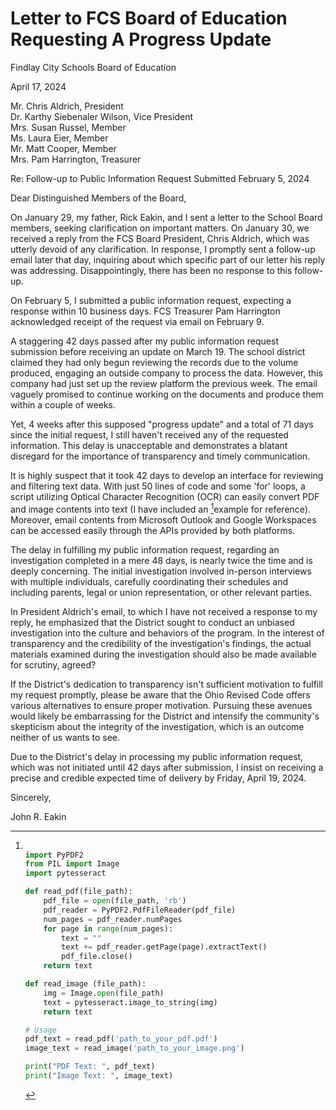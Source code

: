 # Letter to FCS Board of Education Requesting A Progress Update

Findlay City Schools Board of Education

April 17, 2024

Mr. Chris Aldrich, President  
Dr. Karthy Siebenaler Wilson, Vice President  
Mrs. Susan Russel, Member  
Ms. Laura Eier, Member  
Mr. Matt Cooper, Member  
Mrs. Pam Harrington, Treasurer  

Re: Follow-up to Public Information Request Submitted February 5, 2024

Dear Distinguished Members of the Board,

On January 29, my father, Rick Eakin, and I sent a letter to the School Board members, seeking clarification on important matters. On January 30, we received a reply from the FCS Board President, Chris Aldrich, which was utterly devoid of any clarification. In response, I promptly sent a follow-up email later that day, inquiring about which specific part of our letter his reply was addressing. Disappointingly, there has been no response to this follow-up.

On February 5, I submitted a public information request, expecting a response within 10 business days. FCS Treasurer Pam Harrington acknowledged receipt of the request via email on February 9.

A staggering 42 days passed after my public information request submission before receiving an update on March 19. The school district claimed they had only begun reviewing the records due to the volume produced, engaging an outside company to process the data. However, this company had just set up the review platform the previous week. The email vaguely promised to continue working on the documents and produce them within a couple of weeks.

Yet, 4 weeks after this supposed "progress update" and a total of 71 days since the initial request, I still haven't received any of the requested information. This delay is unacceptable and demonstrates a blatant disregard for the importance of transparency and timely communication.

It is highly suspect that it took 42 days to develop an interface for reviewing and filtering text data. With just 50 lines of code and some 'for' loops, a script utilizing Optical Character Recognition (OCR) can easily convert PDF and image contents into text (I have included an [^1]example for reference). Moreover, email contents from Microsoft Outlook and Google Workspaces can be accessed easily through the APIs provided by both platforms.

The delay in fulfilling my public information request, regarding an investigation completed in a mere 48 days, is nearly twice the time and is deeply concerning. The initial investigation involved in-person interviews with multiple individuals, carefully coordinating their schedules and including parents, legal or union representation, or other relevant parties.

In President Aldrich's email, to which I have not received a response to my reply, he emphasized that the District sought to conduct an unbiased investigation into the culture and behaviors of the program. In the interest of transparency and the credibility of the investigation's findings, the actual materials examined during the investigation should also be made available for scrutiny, agreed?

If the District's dedication to transparency isn't sufficient motivation to fulfill my request promptly, please be aware that the Ohio Revised Code offers various alternatives to ensure proper motivation. Pursuing these avenues would likely be embarrassing for the District and intensify the community's skepticism about the integrity of the investigation, which is an outcome neither of us wants to see.

Due to the District's delay in processing my public information request, which was not initiated until 42 days after submission, I insist on receiving a precise and credible expected time of delivery by Friday, April 19, 2024.

Sincerely, 

John R. Eakin

[^1]: 
    ```py title="Example OCR Function" linenums='1'

    import PyPDF2
    from PIL import Image
    import pytesseract

    def read_pdf(file_path):
        pdf_file = open(file_path, 'rb')
        pdf_reader = PyPDF2.PdfFileReader(pdf_file)
        num_pages = pdf_reader.numPages
        for page in range(num_pages):
            text = ""
            text += pdf_reader.getPage(page).extractText()
            pdf_file.close()
        return text

    def read_image (file_path):
        img = Image.open(file_path)
        text = pytesseract.image_to_string(img)
        return text

    # Usage
    pdf_text = read_pdf('path_to_your_pdf.pdf')
    image_text = read_image('path_to_your_image.png')

    print("PDF Text: ", pdf_text)
    print("Image Text: ", image_text)
    ```